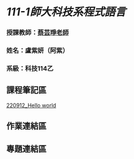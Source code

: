 # *111-1師大科技系程式語言*
### 授課教師：[蔡芸琤老師](https://github.com/pecu)
### 姓名：盧紫妍（阿紫）
### 系級：科技114乙
## 課程筆記區
[220912_Hello world](http://localhost:8888/notebooks/Documents/GitHub/PL/Untitled.ipynb?kernel_name=python3)
## 作業連結區
## 專題連結區

